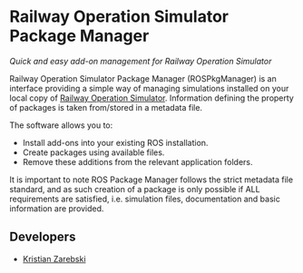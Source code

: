 # Railway Operation Simulator Package Manager

*Quick and easy add-on management for Railway Operation Simulator*

Railway Operation Simulator Package Manager (ROSPkgManager) is an interface providing a simple way of managing
simulations installed on your local copy of [Railway Operation Simulator](https://www.railwayoperationsimulator.com/).
Information defining the property of packages is taken from/stored in a metadata file.

The software allows you to:

- Install add-ons into your existing ROS installation.
- Create packages using available files.
- Remove these additions from the relevant application folders.

It is important to note ROS Package Manager follows the strict metadata file standard, and as such creation of a package
is only possible if ALL requirements are satisfied, i.e. simulation files, documentation and basic information
are provided.

## Developers
- [Kristian Zarebski](https://github.com/artemis-beta/)

